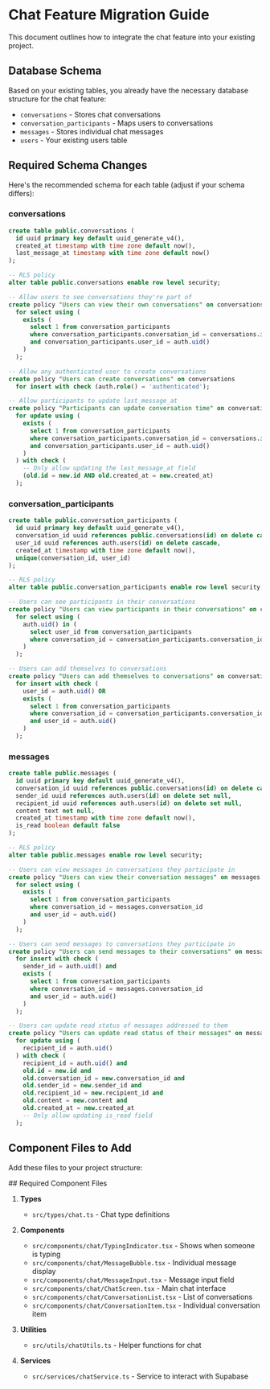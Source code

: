 
# Chat Feature Migration Guide

This document outlines how to integrate the chat feature into your existing project.

## Database Schema

Based on your existing tables, you already have the necessary database structure for the chat feature:
- `conversations` - Stores chat conversations
- `conversation_participants` - Maps users to conversations
- `messages` - Stores individual chat messages
- `users` - Your existing users table

## Required Schema Changes

Here's the recommended schema for each table (adjust if your schema differs):

### conversations
```sql
create table public.conversations (
  id uuid primary key default uuid_generate_v4(),
  created_at timestamp with time zone default now(),
  last_message_at timestamp with time zone default now()
);

-- RLS policy
alter table public.conversations enable row level security;

-- Allow users to see conversations they're part of
create policy "Users can view their own conversations" on conversations
  for select using (
    exists (
      select 1 from conversation_participants
      where conversation_participants.conversation_id = conversations.id
      and conversation_participants.user_id = auth.uid()
    )
  );

-- Allow any authenticated user to create conversations
create policy "Users can create conversations" on conversations
  for insert with check (auth.role() = 'authenticated');

-- Allow participants to update last_message_at
create policy "Participants can update conversation time" on conversations
  for update using (
    exists (
      select 1 from conversation_participants
      where conversation_participants.conversation_id = conversations.id
      and conversation_participants.user_id = auth.uid()
    )
  ) with check (
    -- Only allow updating the last_message_at field
    (old.id = new.id AND old.created_at = new.created_at)
  );
```

### conversation_participants
```sql
create table public.conversation_participants (
  id uuid primary key default uuid_generate_v4(),
  conversation_id uuid references public.conversations(id) on delete cascade,
  user_id uuid references auth.users(id) on delete cascade,
  created_at timestamp with time zone default now(),
  unique(conversation_id, user_id)
);

-- RLS policy
alter table public.conversation_participants enable row level security;

-- Users can see participants in their conversations
create policy "Users can view participants in their conversations" on conversation_participants
  for select using (
    auth.uid() in (
      select user_id from conversation_participants
      where conversation_id = conversation_participants.conversation_id
    )
  );

-- Users can add themselves to conversations
create policy "Users can add themselves to conversations" on conversation_participants
  for insert with check (
    user_id = auth.uid() OR
    exists (
      select 1 from conversation_participants
      where conversation_id = conversation_participants.conversation_id
      and user_id = auth.uid()
    )
  );
```

### messages
```sql
create table public.messages (
  id uuid primary key default uuid_generate_v4(),
  conversation_id uuid references public.conversations(id) on delete cascade,
  sender_id uuid references auth.users(id) on delete set null,
  recipient_id uuid references auth.users(id) on delete set null,
  content text not null,
  created_at timestamp with time zone default now(),
  is_read boolean default false
);

-- RLS policy
alter table public.messages enable row level security;

-- Users can view messages in conversations they participate in
create policy "Users can view their conversation messages" on messages
  for select using (
    exists (
      select 1 from conversation_participants
      where conversation_id = messages.conversation_id
      and user_id = auth.uid()
    )
  );

-- Users can send messages to conversations they participate in
create policy "Users can send messages to their conversations" on messages
  for insert with check (
    sender_id = auth.uid() and
    exists (
      select 1 from conversation_participants
      where conversation_id = messages.conversation_id
      and user_id = auth.uid()
    )
  );

-- Users can update read status of messages addressed to them
create policy "Users can update read status of their messages" on messages
  for update using (
    recipient_id = auth.uid()
  ) with check (
    recipient_id = auth.uid() and
    old.id = new.id and
    old.conversation_id = new.conversation_id and
    old.sender_id = new.sender_id and
    old.recipient_id = new.recipient_id and
    old.content = new.content and
    old.created_at = new.created_at
    -- Only allow updating is_read field
  );
```

## Component Files to Add

Add these files to your project structure:

<lov-write file_path="src/migrations/file-list.md">
## Required Component Files

1. **Types**
   - `src/types/chat.ts` - Chat type definitions

2. **Components**
   - `src/components/chat/TypingIndicator.tsx` - Shows when someone is typing
   - `src/components/chat/MessageBubble.tsx` - Individual message display
   - `src/components/chat/MessageInput.tsx` - Message input field
   - `src/components/chat/ChatScreen.tsx` - Main chat interface
   - `src/components/chat/ConversationList.tsx` - List of conversations
   - `src/components/chat/ConversationItem.tsx` - Individual conversation item

3. **Utilities**
   - `src/utils/chatUtils.ts` - Helper functions for chat

4. **Services**
   - `src/services/chatService.ts` - Service to interact with Supabase

